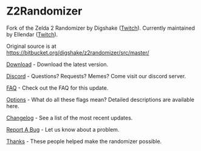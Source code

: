 # Z2Randomizer
Fork of the Zelda 2 Randomizer by Digshake ([Twitch](https://www.twitch.tv/digshake)\).
Currently maintained by Ellendar ([Twitch](https://www.twitch.tv/ellendar)\).

Original source is at https://bitbucket.org/digshake/z2randomizer/src/master/

[Download](https://github.com/Ellendar/Z2Randomizer/releases/download/5.0.4/Z2Randomizer_5_0_4.msi) - Download the latest version.

[Discord](https://discord.com/invite/BsK47Nsrde) - Questions? Requests? Memes? Come visit our discord server.

[FAQ](https://github.com/Ellendar/Z2Randomizer/blob/main/FAQ.md) - Check out the FAQ for this update.

[Options](https://github.com/Ellendar/Z2Randomizer/wiki/Flags-Reference) - What do all these flags mean? Detailed descriptions are available here.

[Changelog](https://github.com/Ellendar/Z2Randomizer/blob/main/PatchNotes.md) - See a list of the most recent updates.

[Report A Bug](https://github.com/Ellendar/Z2Randomizer/issues/new) - Let us know about a problem.

[Thanks](https://github.com/Ellendar/Z2Randomizer/blob/main/Thanks.md) - These people helped make the randomizer possible.

